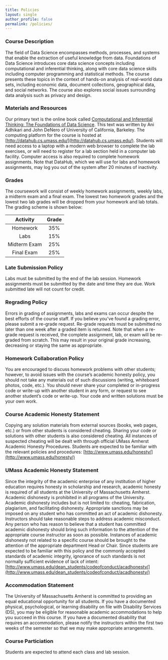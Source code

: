```yaml
---
title: Policies
layout: single
author_profile: false
permalink: /policies/
---
```


### Course Description

The field of Data Science encompasses methods, processes, and systems that enable the extraction of useful knowledge from data. Foundations of Data Science introduces core data science concepts including computational and inferential thinking, along with core data science skills including computer programming and statistical methods. The course presents these topics in the context of hands-on analysis of real-world data sets, including economic data, document collections, geographical data, and social networks. The course also explores social issues surrounding data analysis such as privacy and design. 


### Materials and Resources

Our primary text is the online book called [Computational and Inferential Thinking: The Foundations of Data Science](https://umass-data-science.github.io/190fwebsite/textbook/). This text was written by Ani Adhikari and John DeNero of University of California, Barkeley. The computing platform for the course is hosted at [http://datahub.cs.umass.edu/](http://datahub.cs.umass.edu/). Students will need access to a laptop with a modern web browser to complete the lab exercises, or will need to register for a lab section held in a computer lab facility. Computer access is also required to complete homework assignments.  Note that DataHub, which we will use for labs and homework assignments, may log you out of the system after 20 minutes of inactivity.

### Grades

The coursework will consist of weekly homework assignments, weekly labs, a midterm exam and a final exam. The lowest two homework grades and the lowest two lab grades will be dropped from your homework and lab totals. The grading scheme is shown below:

| Activity        | Grade      | 
| :-------------: | :--------: | 
| Homework        | 35%        | 
| Labs            | 15%        | 
| Midterm Exam    | 25%        | 
| Final Exam      | 25%        |

### Late Submission Policy

Labs must be submitted by the end of the lab session. Homework assignments must be submitted by the date and time they are due. Work submitted late will not count for credit. 

### Regrading Policy

Errors in grading of assignments, labs and exams can occur despite the best efforts of the course staff. If you believe you've found a grading error, please submit a re-grade request. Re-grade requests must be submitted no later than one week after a graded item is returned. Note that when a re-grade request is received, the complete assignment, lab, or exam will be re-graded from scratch. This may result in your original grade increasing, decreasing or staying the same as appropriate. 

### Homework Collaboration Policy

You are encouraged to discuss homework problems with other students; however, to avoid issues with the course’s academic honesty policy, you should not take any materials out of such discussions (writing, whiteboard photos, code, etc.). You should never share your completed or in-progress code or write-up with another student in any form, or request to see another student’s code or write-up. Your code and written solutions must be your own work. 

### Course Academic Honesty Statement

Copying any solution materials from external sources (books, web pages, etc.) or from other students is considered cheating. Sharing your code or solutions with other students is also considered cheating. All instances of suspected cheating will be dealt with through official UMass Amherst Academic Honesty Procedures. Students are expected to be familiar with the relevant policies and procedures:
[http://www.umass.edu/honesty/](http://www.umass.edu/honesty/)

### UMass Academic Honesty Statement

Since the integrity of the academic enterprise of any institution of higher education requires honesty in scholarship and research, academic honesty is required of all students at the University of Massachusetts Amherst. Academic dishonesty is prohibited in all programs of the University. Academic dishonesty includes but is not limited to: cheating, fabrication, plagiarism, and facilitating dishonesty. Appropriate sanctions may be imposed on any student who has committed an act of academic dishonesty. Instructors should take reasonable steps to address academic misconduct. Any person who has reason to believe that a student has committed academic dishonesty should bring such information to the attention of the appropriate course instructor as soon as possible. Instances of academic dishonesty not related to a specific course should be brought to the attention of the appropriate department Head or Chair. Since students are expected to be familiar with this policy and the commonly accepted standards of academic integrity, ignorance of such standards is not normally sufficient evidence of lack of intent: 
[http://www.umass.edu/dean_students/codeofconduct/acadhonesty/](http://www.umass.edu/dean_students/codeofconduct/acadhonesty/)

### Accommodation Statement

The University of Massachusetts Amherst is committed to providing an equal educational opportunity for all students. If you have a documented physical, psychological, or learning disability on file with Disability Services (DS), you may be eligible for reasonable academic accommodations to help you succeed in this course. If you have a documented disability that requires an accommodation, please notify the instructors within the first two weeks of the semester so that we may make appropriate arrangements.

### Course Particiation

Students are expected to attend each class and lab session.


